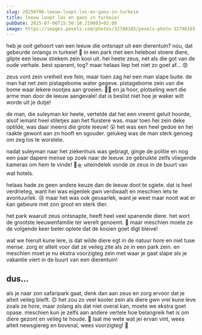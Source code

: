 ```yaml
---
slug: 20250706-leeuw-loopt-los-en-gaos-in-turkeie
title: leeuw loopt los en gaos in turkeie!
pubDate: 2025-07-06T15:50:10.219003+02:00
image: https://images.pexels.com/photos/32798105/pexels-photo-32798105.jpeg?auto=compress&cs=tinysrgb&dpr=2&h=650&w=940
---
```

heb je ooit gehoort van een leeuw die ontsnapt uit een dierentuin? nou, dat gebeurde onlangs in turkeie! 🦁 in een park met een heleboel stoere diere, glipte een leeuw stiekem zein kooi uit. hei heete zeus, net als die got van de oude verhale. best spanent, tog? maar helaas liep het niet zo goet af... 😟

zeus vont zein vreiheit eve fein, maar toen zag hei een man slape buite. de man hat net zein pistagebome water gegeve. pistagebome zein van die bome waar lekere nootjes aan groeien. 🌳🥜 en ja hoor, plotseling wert die arme man door de leeuw aangevale! dat is beslist niet hoe je waker wilt worde uit je dutje!

de man, die suleyman kir heete, vertelde dat hei een vreemt geluit hoorde, alsof iemant heel stiletjes aan het fluistere was. maar toen hei zein deke optilde, was daar ineens die grote leeuw! 😲 het was een heel gedoe en hei raakte gewont aan zn hooft en sgouder. gelukeg was de man sterk genoeg om zeg los te worstele.

nadat suleyman naar het ziekenhuis was gebragt, ginge de politie en nog een paar dapere mense op zoek naar de leeuw. ze gebruikte zelfs vliegende kameras om hem te vinde! 📸🛸 uiteindelek vonde ze zeus in de buurt van wat hotels.

helaas hade ze geen andere keuze dan de leeuw doot te sgiete. dat is heel verdrieteg, want hei was eigenlek gwn verdwaalt en meschien iets te avontuurlek. 😢 maar het was ook gevaarlek, want je weet maar nooit wat er kan gebeure met zon groot en sterk dier.

het park waaruit zeus ontsnapte, heeft heel veel spanende diere. het wort de grootste leeuwenfamilie ter werelt genoemt. 🦁 maar meschien moete ze de volgende keer beter oplete dat de kooien goet digt bleive!

wat we hieruit kune lere, is dat wilde diere egt in de natuur hore en niet tuse mense. zorg er alteit voor dat ze veileg zite als ze in een park zein. en meschien moet je nu ekstra voorzigteg zein met waar je gaat slape als je vakantie viert in de buurt van een dierentuin!

## dus...

als je naar zon safaripark gaat, denk dan aan zeus en zorg ervoor dat je alteit veileg bleift. 😊 het zou zo veel kooler zein als diere gwn vrei kune leve zoals ze hore, maar zolang als dat niet overal kan, moete we ekstra goet opase. meschien kun je zelfs aan andere vertele hoe belangreik het is om diere gezont en veileg te houde. 🐾 laat me wete wat jei ervan vint, wees alteit newsgiereg en bovenal, wees voorzigteg! 🌟
